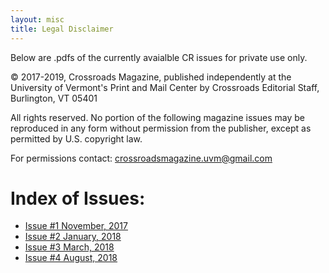 ```yaml
---
layout: misc
title: Legal Disclaimer
---
```


Below are .pdfs of the currently avaialble CR issues for private use only.

© 2017-2019, Crossroads Magazine, published independently at the University of Vermont's Print and Mail Center by Crossroads Editorial Staff, Burlington, VT 05401

All rights reserved. No portion of the following magazine issues may be reproduced in any form without permission from the publisher, except as permitted by U.S. copyright law. 

For permissions contact: crossroadsmagazine.uvm@gmail.com

<h1> Index of Issues: </h1>

* <a href="../assets/copies/2017-11_Issue1.pdf" download="2017-11_Issue1.pdf">Issue #1 November, 2017</a>
* <a href="../assets/copies/2018-1_Issue2.pdf" download="2018-1_Issue2.pdf">Issue #2 January, 2018</a>
* <a href="../assets/copies/2018-3_Issue3.pdf" download="2018-3_Issue3.pdf">Issue #3 March, 2018</a>
* <a href="../assets/copies/2018-8_Issue4.pdf" download="2018-8_Issue4.pdf">Issue #4 August, 2018</a>


